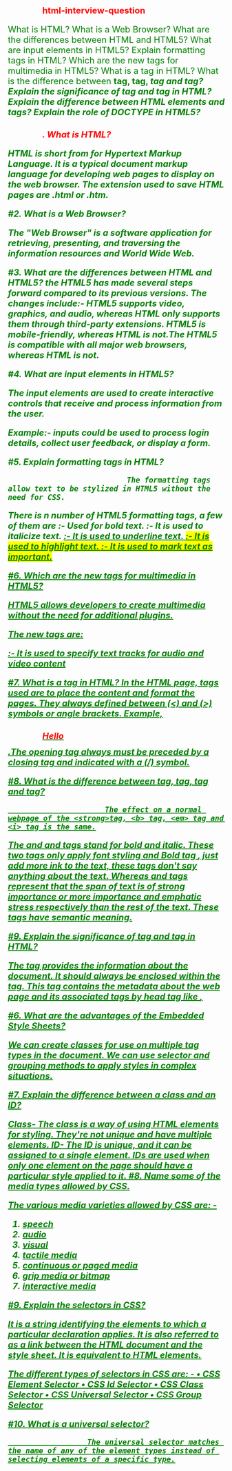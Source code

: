 # html-interview-question


What is HTML?
What is a Web Browser?
What are the differences between HTML and HTML5?
What are input elements in HTML5?
Explain formatting tags in HTML?
Which are the new tags for multimedia in HTML5?
What is a tag in HTML?
What is the difference between <strong>tag, <b> tag, <em> tag and <i> tag?
Explain the significance of  <head>tag and <body> tag in HTML?
Explain the difference between HTML elements and tags?
Explain the role of DOCTYPE in HTML5?



# . What is HTML?

HTML is short from for Hypertext Markup Language. 
It is a typical document markup language for developing web pages to display on the web browser.
The extension used to save HTML pages are .html or .htm.

#2. What is a Web Browser?

The "Web Browser" is a software application for retrieving, presenting, and traversing the information resources and World Wide Web.


#3. What are the differences between HTML and HTML5?
the HTML5 has made several steps forward compared to its previous versions. 
The changes include:-
HTML5 supports video, graphics, and audio, whereas HTML only supports them through third-party extensions.
HTML5 is mobile-friendly, whereas HTML is not.The HTML5 is compatible with all major web browsers, whereas HTML is not.


#4. What are input elements in HTML5?
           
 The input elements are used to create interactive controls that receive and process information from the user. 

Example:- inputs could be used to process login details, collect user feedback, or 
display a form.

#5. Explain formatting tags in HTML?

                               The formatting tags allow text to be stylized in HTML5 without the need for CSS. 
There is n number of HTML5 formatting tags, a few of them are
<b>:- Used for bold text.
<i>:- It is used to italicize text.
<u>:- It is used to underline text.
<mark>:- It is used to highlight text.
<strong>:- It is used to mark text as important.

#6. Which are the new tags for multimedia in HTML5?

HTML5 allows developers to create multimedia without the need for additional plugins.

The new tags are:
<audio>:-Used for embedding audio content
<video>:-Used to embedding video content.
<embed>:- It is used to embed content from an external source.
<source>:- It is used to embed multiple media resources.
<track>:- It is used to specify text tracks for audio and video content

#7. What is a tag in HTML?
 In the HTML page, tags used are to place the content and format the pages. They always defined between (<) and (>) symbols or angle brackets. Example,<h1>Hello</h1>.The opening tag always must be preceded by a closing tag and indicated with a (/) symbol.

#8. What is the difference between <strong>tag, <b> tag, <em> tag and <i> tag?

                          The effect on a normal webpage of the <strong>tag, <b> tag, <em> tag and <i> tag is the same.
The <b> and <i> and tags stand for bold and italic. These two tags only apply font 
styling and Bold tag <b>, just add more ink to the text, these tags don't say 
anything about the text.
Whereas <strong> and <em> tags represent that the span of text is of strong 
importance or more importance and emphatic stress respectively than the rest of 
the text. These tags have semantic meaning.

#9. Explain the significance of  <head>tag and <body> tag in HTML?

The <head></head>tag provides the information about the document. It should 
always be enclosed within the <html></html>tag.
This tag contains the metadata about the web page and its associated tags 
by head tag like <link>, <style>, etc. are not displayed on the web page. Also, there can be only one <head> tag in the entire Html document, and it will always be before the <body> tag.
The <body></body> tag defines the body of the HTML document. It should always 
be enclosed within the  <html></html>tag.
All the contents which need to be displayed on the web page like images, text, 
audio, video, and contents, using elements like the <p>,<heading>,<video>,<div>, etc. 
will always be enclosed by the <body> tag. 
Also, there can be only one body element in an HTML document, and will always 
be after the <head> tag. 

#10. Explain the difference between HTML elements and tags?

HTML Elements:-

Sections of the web page, such as the paragraph, image, or link is an element, and element has a certain way of execution. For example, the link is used to be clicked, and the text boxes can be used for input text.

HTML tags:-

The HTML elements communicate with the browser how to represent the text and 
become HTML tags when enclosed within angle brackets <>.

#11. Explain the role of DOCTYPE in HTML5?

All HTML pages need to have their document type declared in the first line of code.
DOCTYPE instructs the browser on how to interpret the document by indicating 
what type and version of HTML are being used.
For HTML5 documents, the following DOCTYPE declaration is used: 
<!DOCTYPE html>




<!-- new html-->



#What is a Tag in HTML?
In an HTML page, tags used are to place the content and format the pages. They always defined between (<) and (>) symbols. For example, <h1>text</h1>.

An opening tag must be preceded with a closing tag and indicated with a ‘/’ symbol.

A tag instructs the browser to format the HTML. Tags have many uses, such as changing the appearance of text, displaying a graphic, or linking another page.

 

#What is the key difference between HTML Elements and Tags?
This is one of the most asked HTML interview questions.

HTML Elements

The sections of the web page, such as a paragraph, an image, or a link is an element, and an element has a certain way of execution. For example, the link is used to be clicked, and the text boxes can be used to input text.

HTML Tags

HTML elements communicate with the browser how to represent the text and become HTML tags when enclosed within angular brackets <>.

 

#If you want to display some HTML data in a table in tabular format, which HTML tags will you use?
The HTML has a specific tag, i.e., the table tag to display data in tabular form. Below is the list of the HTML tags used to display data in tabular form in HTML:

Tag

Description

<table>

For defining a table.

<caption>

For mentioning a caption to the table.

<tr>

For defining a row in a table.

<td>

For defining a cell in a table.

<th>

For defining a header cell in a table.

<tbody>

For grouping the body’s content in a table.

<col>

For specifying the column properties for each column of the table.

 

#What are Attributes in HTML?
An additional attribute is given to each tag to alter the behavior of the tag. Attributes are defined directly after the tag name, inside the angular brackets. They appear in opening tags and can never appear in closing tags.

For example:

You can define an attribute for the <input> tag, such as a text field, checkbox, radio button, or many more ways.

 

#What is an Anchor tag in HTML?
An anchor tag is used to link two sections, web pages, or website templates in HTML.

Its format is:

<a href=”#” target=”link”></a>

Where ‘href’ is an attribute of the anchor tag used to identify the sections in a document, the ‘link’ is defined in the target attribute, which is to be linked.

You may like for HTML CSS Interview Questions & Answers

Json in js | Get value from json object in javascript
how to get data from json array in php | json in php
What is Encode and Decode JSON Data in PHP | JSON in php
Javascript interview Queand & Ans 2022 Beginners
How to send email from PHP without SMTP server
PHP Basic Interview Questions and Answers in Hindi
difference between echo, print, and print_r in PHP
What are Lists in HTML?
HTML lists are used to group a set of related items in lists. It is defined with an <li> tag.

Some commonly used HTML lists:

Ordered List (HTML tag: <ol>)

Unordered List (HTML tag: <ul>)

Description List (HTML tag: <dl>)

Menu List (HTML tag: <menu>)

Directory List (HTML tag: <dir>)

 

#Define HTML Layout.
An HTML web page is arranged in a specific layout (format). Here are the sections of an HTML webpage to specify the different parts of a webpage:

The primary sections of the layout are:

Header to define a document or a section header.

Main content where the entire web page content is included.

Footer to define a document or a section footer.

There are also sections such as articles and the navigation bar that are the parts of a layout.

 

#What are Forms in HTML?
Forms are used to collect the user information when they are filled, and details are provided to save into the database.

 

What is the Use of Comments in HTML?
Comments are used in an HTML document to make important notes and help developers mention any modification to be incorporated afterward. They are not displayed in the browser when the code is executed. A comment is always written in between the ‘—‘ symbol at the beginning and end of the angular brackets.

Syntax:

<!—‘Comment’ !–>

Five Additional HTML Interview Questions and Answers

 

#What is HTML5?
HTML5 is the improved HTML version released in 2014 by the World Wide Web consortium. Nowadays, every employer wants to put this as one of the HTML interview questions.

It has set forth the following new characteristics to be learned by professionals:

DOCTYPE declaration: To declare the HTML document type to instruct the web browser about the markup language.

Main: The main tag defines the primary section in the document related to the central content of a document with a <main> tag.

Section: It is used to define specific sections in a document such as a chapter, header, footer, or any other section, and is specified with the <section> tag.

Header: The header tag defines the title or heading of a document or its section. It is specified with the <header> tag.

Footer: The footer tag defines the section of a document that contains information such as copyright or author’s information. It is designated with the <footer> tag.

Article: The article tag represents an independent or self-contained part of the content of a document with the tag <article>.

 

#What is Semantic HTML?
Semantic HTML is one style of coding, where the tags convey the meaning of the text. HTML uses semantics to reinforce the semantics or purpose of the content.

For Example:

<b> </b> and <i> </i> tags which are used to bold and italic statements in HTML are replaced with <strong></strong> and <em></em> tags in semantic HTML.

This is because they represent formatting and provide no meaning or structure.

 

#What is an Image Map?
An Image map lets you link different web pages with a single image. It is represented with the <map> tag. Every employer expects the applicant to know about this, and this has been one of the most commonly asked HTML interview questions.

 

Why is the Embed Tag Used in HTML?
An Embed Tag is used for including a Video or Audio in an HTML Document. A source of audio or video file to be displayed on the webpage is defined within an Embed tag as:

<EMBED> Source </EMBED>.

 

#What is a ‘Marquee’ Tag in HTML?
You can put scrolling text with a Marquee tag. With the help of this tag, an image or text can be scrolled up, down, left, or right.

The text which is scrolled is defined within the <marquee>……</marquee> tag.

Also Read: Full Stack Interview Questions





<!-- CSS  -->
#What is CSS?
#How can we integrate CSS on a Webpage?
#Name some CSS frameworks.
#What was the purpose of developing Cascading Style Sheet?
#What is Embedded Style Sheet? 
#What are the advantages of Embedded Style Sheets?
#Explain the difference between a class and an ID?
#Name some of the media types allowed by CSS.
#Explain the selectors in CSS?
#What is a universal selector?

#1. What is CSS?
CSS stands for Cascading Style Sheet.
It is a famous styling language this is used with HTML to layout websites.
#2. How can we integrate CSS on a Webpage?

The three ways to integrate CSS on the webpage are:

Inline method:

        It is used to insert style sheets in an HTML document.

Embedded/Internal method:

        It is used to add completely unique style to one document.

Linked/Imported/External method:

        It is used when you want to make changes on multiple pages.

#3. Name some CSS frameworks.

                        The CSS frameworks are libraries that make webpage styling easy. Some of them are Foundation, Bootstrap, etc.

#4. What was the purpose of developing Cascading Style Sheet?

                        Cascading Style Sheet was developed to define the appearance of websites. It will allow developers to separate the structure and content of a website, which was not
possible before.

#5. What is Embedded Style Sheet? 

                        An Embedded style sheet is a CSS style specification approach used with HTML. We can embed the entire stylesheet in an HTML document by using the STYLE element.

<style>
              body
                    {
                    background-color: linen;
                    }
                h1
                    {
                    color: red;
                    margin-left: 80px;
                    }
       </style>


#6. What are the advantages of the Embedded Style Sheets?

We can create classes for use on multiple tag types in the document.
We can use selector and grouping methods to apply styles in complex situations.

#7. Explain the difference between a class and an ID?

Class-
The class is a way of using HTML elements for styling.
They're not unique and have multiple elements.
ID-
The ID is unique, and it can be assigned to a single element.
IDs are used when only one element on the page should have a particular style applied to it.
#8. Name some of the media types allowed by CSS.

The various media varieties allowed by CSS are: -
1. speech
2. audio
3. visual
4. tactile media
5. continuous or paged media
6. grip media or bitmap
7. interactive media
 

#9. Explain the selectors in CSS?

It is a string identifying the elements to which a particular declaration applies.
It is also referred to as a link between the HTML document and the style sheet. It is
equivalent to HTML elements.

The different types of selectors in CSS are: -
• CSS Element Selector
• CSS Id Selector
• CSS Class Selector
• CSS Universal Selector
• CSS Group Selector
 

#10. What is a universal selector?

                      The universal selector matches the name of any of the element types instead of selecting elements of a specific type.

<style>
* {
color: green; font-size: 20px;
}
</style>
